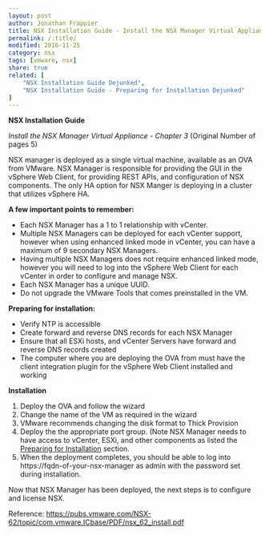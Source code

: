 ```yaml
---
layout: post
author: Jonathan Frappier
title: NSX Installation Guide - Install the NSX Manager Virtual Appliance Dejunked
permalink: /:title/
modified: 2016-11-25
category: nsx
tags: [vmware, nsx]
share: true
related: [
    "NSX Installation Guide Dejunked",
    "NSX Installation Guide - Preparing for Installation Dejunked"
]
---
```

**NSX Installation Guide**
 
*Install the NSX Manager Virtual Appliance - Chapter 3* (Original Number of pages 5)

NSX manager is deployed as a single virtual machine, available as an OVA from VMware. NSX Manager is responsible for providing the GUI in the vSphere Web Client, for providing REST APIs, and configuration of NSX components. The only HA option for NSX Manger is deploying in a cluster that utilizes vSphere HA. 

**A few important points to remember:**

- Each NSX Manager has a 1 to 1 relationship with vCenter.
- Multiple NSX Managers can be deployed for each vCenter support, however when using enhanced linked mode in vCenter, you can have a maximum of 9 secondary NSX Managers.
- Having multiple NSX Managers does not require enhanced linked mode, however you will need to log into the vSphere Web Client for each vCenter in order to configure and manage NSX.
- Each NSX Manager has a unique UUID.
- Do not upgrade the VMware Tools that comes preinstalled in the VM.

**Preparing for installation:**
- Verify NTP is accessible
- Create forward and reverse DNS records for each NSX Manager
- Ensure that all ESXi hosts, and vCenter Servers have forward and reverse DNS records created
- The computer where you are deploying the OVA from must have the client integration plugin for the vSphere Web Client installed and working

**Installation**
1. Deploy the OVA and follow the wizard
2. Change the name of the VM as required in the wizard
3. VMware recommends changing the disk format to Thick Provision
4. Deploy the the appropriate port group. (Note NSX Manager needs to have access to vCenter, ESXi, and other components as listed the [Preparing for Installation](http://jfrap.com/nsx-installation-guide-preparing-for-installation-dejunked/) section.
5. When the deployment completes, you should be able to log into https://fqdn-of-your-nsx-manager as admin with the password set during installation.

Now that NSX Manager has been deployed, the next steps is to configure and license NSX.
 
 Reference: https://pubs.vmware.com/NSX-62/topic/com.vmware.ICbase/PDF/nsx_62_install.pdf